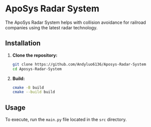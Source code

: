 # ApoSys Radar System

The ApoSys Radar System helps with collision avoidance for railroad companies using the latest radar technology.

## Installation

1. **Clone the repository:**

   ```bash
   git clone https://github.com/Andyluo6136/Aposys-Radar-System
   cd Aposys-Radar-System
   ```
   
2. **Build:**

   ```bash
   cmake -B build
   cmake --build build
   ```
   
## Usage

To execute, run the `main.py` file located in the `src` directory.